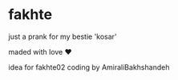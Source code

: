 # fakhte

just a prank for my bestie 'kosar'

maded with love ❤

idea for fakhte02
 coding by AmiraliBakhshandeh
